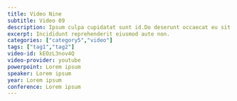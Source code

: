 ```yaml
---
title: Video Nine
subtitle: Video 09
description: Ipsum culpa cupidatat sunt id.Do deserunt occaecat eu sit.Culpa elit cupidatat Lorem esse id sit.Consequat id aute in ullamco cillum.Laborum aliquip velit ipsum reprehenderit minim.Commodo velit id mollit do ad minim anim ipsum aliqua eiusmod velit.
excerpt: Incididunt reprehenderit eiusmod aute non.
categories: ["category5","video"]
tags: ["tag1","tag2"]
video-id: kEOzL3nov4Q
video-provider: youtube
powerpoint: Lorem ipsum
speaker: Lorem ipsum
year: Lorem ipsum
conference: Lorem ipsum
---
```

